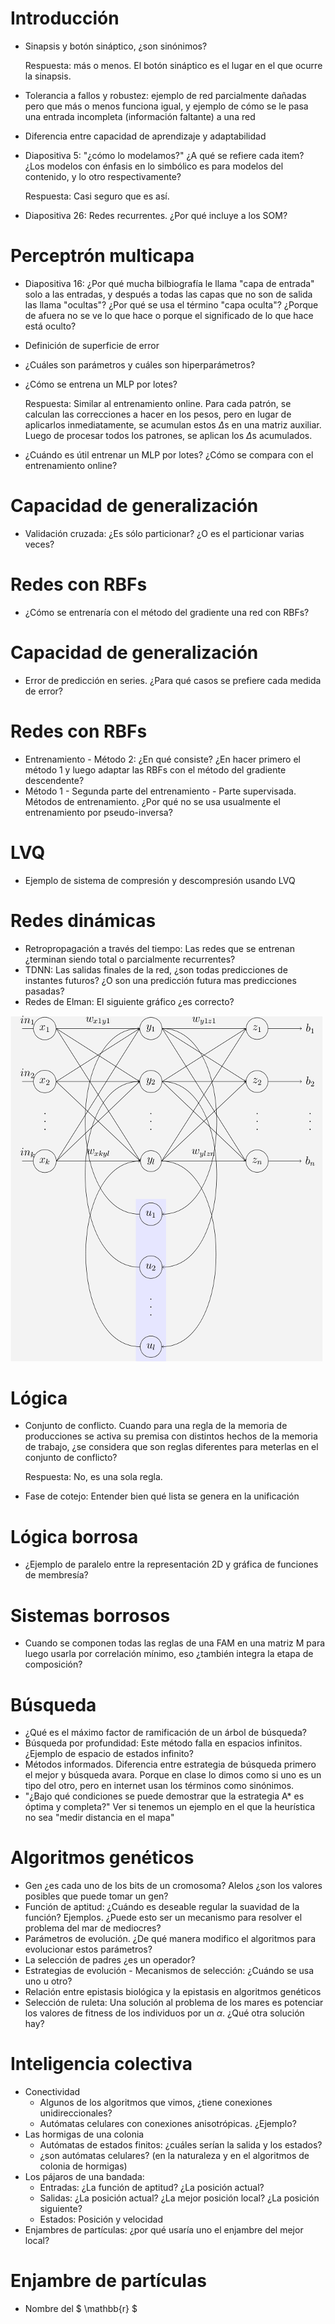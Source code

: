 # Introducción

* Sinapsis y botón sináptico, ¿son sinónimos?

    Respuesta: más o menos. El botón sináptico es el lugar en el que ocurre la sinapsis.

* Tolerancia a fallos y robustez: ejemplo de red parcialmente dañadas pero que más o menos funciona igual, y ejemplo de cómo se le pasa una entrada incompleta (información faltante) a una red
* Diferencia entre capacidad de aprendizaje y adaptabilidad
* Diapositiva 5: "¿cómo lo modelamos?" ¿A qué se refiere cada item? ¿Los modelos con énfasis en lo simbólico es para modelos del contenido, y lo otro respectivamente?

    Respuesta: Casi seguro que es así.

* Diapositiva 26: Redes recurrentes. ¿Por qué incluye a los SOM?

# Perceptrón multicapa

* Diapositiva 16: ¿Por qué mucha bilbiografía le llama "capa de entrada" solo a las entradas, y después a todas las capas que no son de salida las llama "ocultas"? ¿Por qué se usa el término "capa oculta"? ¿Porque de afuera no se ve lo que hace o porque el significado de lo que hace está oculto?
* Definición de superficie de error
* ¿Cuáles son parámetros y cuáles son hiperparámetros?
* ¿Cómo se entrena un MLP por lotes?

    Respuesta: Similar al entrenamiento online. Para cada patrón, se calculan las correcciones a hacer en los pesos, pero en lugar de aplicarlos inmediatamente, se acumulan estos $\Delta$s en una matriz auxiliar. Luego de procesar todos los patrones, se aplican los $\Delta$s acumulados.

* ¿Cuándo es útil entrenar un MLP por lotes? ¿Cómo se compara con el entrenamiento online?

# Capacidad de generalización

* Validación cruzada: ¿Es sólo particionar? ¿O es el particionar varias veces?

# Redes con RBFs

* ¿Cómo se entrenaría con el método del gradiente una red con RBFs?

# Capacidad de generalización

* Error de predicción en series. ¿Para qué casos se prefiere cada medida de error?

# Redes con RBFs

* Entrenamiento - Método 2: ¿En qué consiste? ¿En hacer primero el método 1 y luego adaptar las RBFs con el método del gradiente descendente?
* Método 1 - Segunda parte del entrenamiento - Parte supervisada. Métodos de entrenamiento. ¿Por qué no se usa usualmente el entrenamiento por pseudo-inversa?

# LVQ

* Ejemplo de sistema de compresión y descompresión usando LVQ

# Redes dinámicas

* Retropropagación a través del tiempo: Las redes que se entrenan ¿terminan siendo total o parcialmente recurrentes?
* TDNN: Las salidas finales de la red, ¿son todas predicciones de instantes futuros? ¿O son una predicción futura mas predicciones pasadas?
* Redes de Elman: El siguiente gráfico ¿es correcto?

![](Elman_srnn.png)

# Lógica

* Conjunto de conflicto. Cuando para una regla de la memoria de producciones se activa su premisa con distintos hechos de la memoria de trabajo, ¿se considera que son reglas diferentes para meterlas en el conjunto de conflicto?

    Respuesta: No, es una sola regla.

* Fase de cotejo: Entender bien qué lista se genera en la unificación

# Lógica borrosa

* ¿Ejemplo de paralelo entre la representación 2D y gráfica de funciones de membresía?

# Sistemas borrosos

* Cuando se componen todas las reglas de una FAM en una matriz M para luego usarla por correlación mínimo, eso ¿también integra la etapa de composición?

# Búsqueda

* ¿Qué es el máximo factor de ramificación de un árbol de búsqueda?
* Búsqueda por profundidad: Este método falla en espacios infinitos. ¿Ejemplo de espacio de estados infinito?
* Métodos informados. Diferencia entre estrategia de búsqueda primero el mejor y búsqueda avara. Porque en clase lo dimos como si uno es un tipo del otro, pero en internet usan los términos como sinónimos.
* "¿Bajo qué condiciones se puede demostrar que la estrategia A* es óptima y completa?" Ver si tenemos un ejemplo en el que la heurística no sea "medir distancia en el mapa"

# Algoritmos genéticos

* Gen ¿es cada uno de los bits de un cromosoma? Alelos ¿son los valores posibles que puede tomar un gen?
* Función de aptitud: ¿Cuándo es deseable regular la suavidad de la función? Ejemplos. ¿Puede esto ser un mecanismo para resolver el problema del mar de mediocres?
* Parámetros de evolución. ¿De qué manera modifico el algoritmos para evolucionar estos parámetros?
* La selección de padres ¿es un operador?
* Estrategias de evolución - Mecanismos de selección: ¿Cuándo se usa uno u otro?
* Relación entre epistasis biológica y la epistasis en algoritmos genéticos
* Selección de ruleta: Una solución al problema de los mares es potenciar los valores de fitness de los individuos por un $\alpha$. ¿Qué otra solución hay?

# Inteligencia colectiva

* Conectividad
    * Algunos de los algoritmos que vimos, ¿tiene conexiones unidireccionales?
    * Autómatas celulares con conexiones anisotrópicas. ¿Ejemplo?
* Las hormigas de una colonia
    * Autómatas de estados finitos: ¿cuáles serían la salida y los estados?
    * ¿son autómatas celulares? (en la naturaleza y en el algoritmos de colonia de hormigas)
* Los pájaros de una bandada:
    * Entradas: ¿La función de aptitud? ¿La posición actual?
    * Salidas: ¿La posición actual? ¿La mejor posición local? ¿La posición siguiente?
    * Estados: Posición y velocidad
* Enjambres de partículas: ¿por qué usaría uno el enjambre del mejor local?

# Enjambre de partículas

* Nombre del $ \mathbb{r} $
